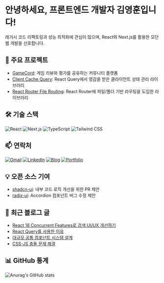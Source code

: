 # 안녕하세요, 프론트엔드 개발자 김영훈입니다!

레거시 코드 리팩토링과 성능 최적화에 관심이 많으며, React와 Next.js를 활용한 모던 웹 개발을 선호합니다.

## 🚀 주요 프로젝트

- [GameCord](https://github.com/joseph0926/GameCord): 게임 리뷰와 평가를 공유하는 커뮤니티 플랫폼
- [Client Cache Query](https://github.com/joseph0926/client-cache-query): React Query에서 영감을 받은 클라이언트 상태 관리 라이브러리
- [React Router File Routing](https://github.com/joseph0926/react-router-file-routing): React Router에 파일/폴더 기반 라우팅을 도입한 라이브러리

## 🛠 기술 스택

![React](https://img.shields.io/badge/React-61DAFB?style=flat&logo=react&logoColor=white)
![Next.js](https://img.shields.io/badge/Next.js-000000?style=flat&logo=nextdotjs&logoColor=white)
![TypeScript](https://img.shields.io/badge/TypeScript-3178C6?style=flat&logo=typescript&logoColor=white)
![Tailwind CSS](https://img.shields.io/badge/Tailwind%20CSS-38B2AC?style=flat&logo=tailwindcss&logoColor=white)

## 📫 연락처

[![Gmail](https://img.shields.io/badge/Gmail-D14836?style=flat&logo=gmail&logoColor=white)](mailto:rkekqmf0926@gmail.com)
[![LinkedIn](https://img.shields.io/badge/LinkedIn-0A66C2?style=flat&logo=linkedin&logoColor=white)](https://www.linkedin.com/in/joseph0926)
[![Blog](https://img.shields.io/badge/Blog-FF5722?style=flat&logo=blogger&logoColor=white)](https://joseph0926.tistory.com)
[![Portfolio](https://img.shields.io/badge/Portfolio-000000?style=flat&logo=vercel&logoColor=white)](https://joseph0926-portfolio.vercel.app)

## 💡 오픈 소스 기여

- [shadcn-ui](https://github.com/shadcn-ui/ui/pull/4745): 내부 코드 로직 개선을 위한 PR 제안
- [radix-ui](https://github.com/radix-ui/primitives/issues/2832#issuecomment-2327829491): Accordion 컴포넌트 버그 수정 제안

## 📝 최근 블로그 글

- [React 18 Concurrent Features로 검색 UI/UX 개선하기](https://joseph0926-portfolio.vercel.app/blogs/7)
- [React Query를 사용한 이유](https://joseph0926.tistory.com/114)
- [대규모 공통 컴포넌트 시스템 설계](https://joseph0926.tistory.com/117)
- [CSS-JS 충돌 문제 해결](https://joseph0926.tistory.com/116)

## 📊 GitHub 통계

![Anurag's GitHub stats](https://github-readme-stats.vercel.app/api?username=joseph0926&show_icons=true&theme=radical)

